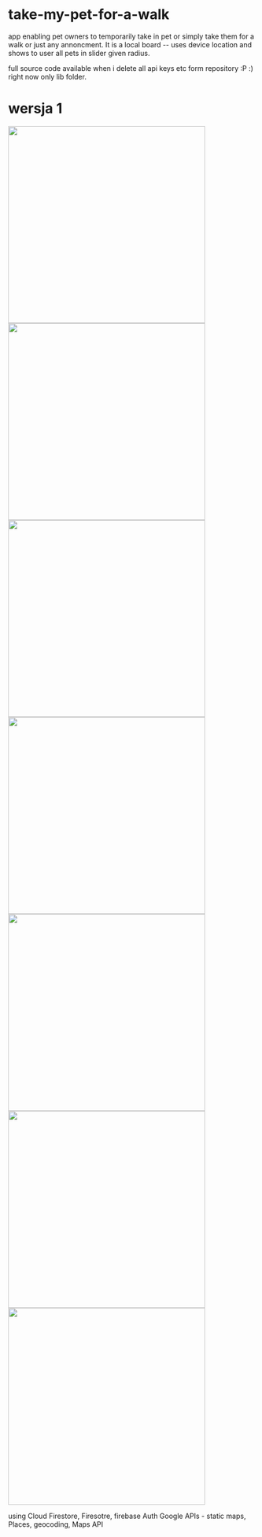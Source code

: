 # take-my-pet-for-a-walk

app enabling pet owners to temporarily take in pet or simply take them for a walk or just any annoncment. It is a local board -- uses device location and shows to user all pets in slider given radius. 

full source code available when i delete all api keys etc form repository :P :) right now only lib folder.

# wersja 1 
<img src="/screens/1.jpg" width = "400"/> <img src="/screens/2.jpg" width = "400"/> <img src="/screens/3.jpg" width = "400"/>
<img src="/screens/4.jpg" width = "400"/> <img src="/screens/5.jpg" width = "400"/> <img src="/screens/6.jpg" width = "400"/>
 <img src="/screens/7.jpg" width = "400"/>








using Cloud Firestore, Firesotre, firebase Auth
Google APIs - static maps, Places, geocoding, Maps API
